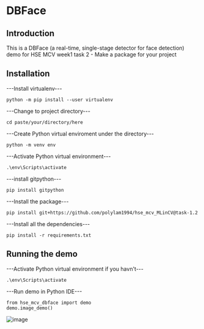 # DBFace

## Introduction

This is a DBFace (a real-time, single-stage detector for face detection) demo for HSE MCV week1 task 2 - Make a package for your project


## Installation

---Install virtualenv---
```
python -m pip install --user virtualenv
```

---Change to project directory---
```
cd paste/your/directory/here
```

---Create Python virtual enviroment under the directory---
```
python -m venv env
```

---Activate Python virtual environment---
```
.\env\Scripts\activate
```

---install gitpython---
```
pip install gitpython
```

---Install the package---
```
pip install git+https://github.com/polylam1994/hse_mcv_MLinCV@task-1.2
```

---Install all the dependencies---
```
pip install -r requirements.txt
```


## Running the demo
---Activate Python virtual environment if you havn't---
```
.\env\Scripts\activate
```

---Run demo in Python IDE---
```
from hse_mcv_dbface import demo
demo.image_demo()
```

![image](https://user-images.githubusercontent.com/59043071/171104175-17a8d9df-eba3-4886-b36f-d368b7f67576.png)
